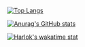 [![Top Langs](https://github-readme-stats.vercel.app/api/top-langs/?username=textGamex&layout=donut)](https://github.com/anuraghazra/github-readme-stats)

[![Anurag's GitHub stats](https://github-readme-stats.vercel.app/api?username=textGamex&theme=gruvbox)](https://github.com/anuraghazra/github-readme-stats)

[![Harlok's wakatime stat](https://github-readme-stats.vercel.app/api/wakatime?username=textGamex)](https://github.com/anuraghazra/github-readme-stats)
